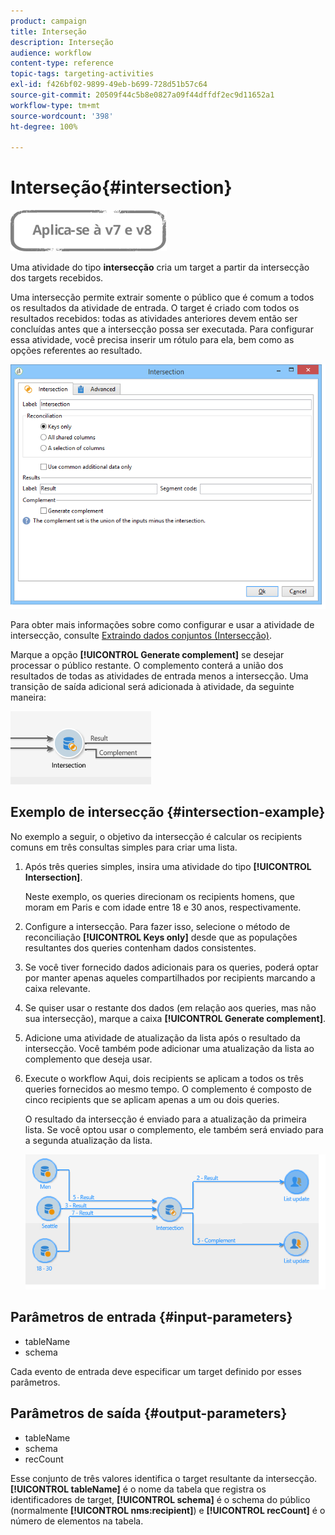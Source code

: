 ```yaml
---
product: campaign
title: Interseção
description: Interseção
audience: workflow
content-type: reference
topic-tags: targeting-activities
exl-id: f426bf02-9899-49eb-b699-728d51b57c64
source-git-commit: 20509f44c5b8e0827a09f44dffdf2ec9d11652a1
workflow-type: tm+mt
source-wordcount: '398'
ht-degree: 100%

---
```


# Interseção{#intersection}

![](../../assets/common.svg)

Uma atividade do tipo **intersecção** cria um target a partir da intersecção dos targets recebidos.

Uma intersecção permite extrair somente o público que é comum a todos os resultados da atividade de entrada. O target é criado com todos os resultados recebidos: todas as atividades anteriores devem então ser concluídas antes que a intersecção possa ser executada. Para configurar essa atividade, você precisa inserir um rótulo para ela, bem como as opções referentes ao resultado.

![](assets/s_user_segmentation_inter.png)

Para obter mais informações sobre como configurar e usar a atividade de intersecção, consulte [Extraindo dados conjuntos (Intersecção)](targeting-data.md#extracting-joint-data--intersection-).

Marque a opção **[!UICONTROL Generate complement]** se desejar processar o público restante. O complemento conterá a união dos resultados de todas as atividades de entrada menos a intersecção. Uma transição de saída adicional será adicionada à atividade, da seguinte maneira:

![](assets/s_user_segmentation_inter_compl.png)

## Exemplo de intersecção {#intersection-example}

No exemplo a seguir, o objetivo da intersecção é calcular os recipients comuns em três consultas simples para criar uma lista.

1. Após três queries simples, insira uma atividade do tipo **[!UICONTROL Intersection]**.

   Neste exemplo, os queries direcionam os recipients homens, que moram em Paris e com idade entre 18 e 30 anos, respectivamente.

1. Configure a intersecção. Para fazer isso, selecione o método de reconciliação **[!UICONTROL Keys only]** desde que as populações resultantes dos queries contenham dados consistentes.
1. Se você tiver fornecido dados adicionais para os queries, poderá optar por manter apenas aqueles compartilhados por recipients marcando a caixa relevante.
1. Se quiser usar o restante dos dados (em relação aos queries, mas não sua intersecção), marque a caixa **[!UICONTROL Generate complement]**.
1. Adicione uma atividade de atualização da lista após o resultado da intersecção. Você também pode adicionar uma atualização da lista ao complemento que deseja usar.
1. Execute o workflow Aqui, dois recipients se aplicam a todos os três queries fornecidos ao mesmo tempo. O complemento é composto de cinco recipients que se aplicam apenas a um ou dois queries.

   O resultado da intersecção é enviado para a atualização da primeira lista. Se você optou usar o complemento, ele também será enviado para a segunda atualização da lista.

   ![](assets/intersection_example.png)

## Parâmetros de entrada {#input-parameters}

* tableName
* schema

Cada evento de entrada deve especificar um target definido por esses parâmetros.

## Parâmetros de saída {#output-parameters}

* tableName
* schema
* recCount

Esse conjunto de três valores identifica o target resultante da intersecção. **[!UICONTROL tableName]** é o nome da tabela que registra os identificadores de target, **[!UICONTROL schema]** é o schema do público (normalmente **[!UICONTROL nms:recipient]**) e **[!UICONTROL recCount]** é o número de elementos na tabela.
